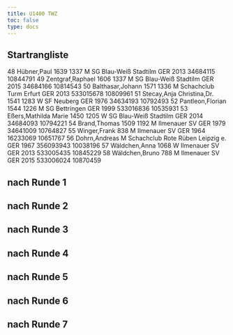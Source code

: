 ```yaml
---
title: U1400 TWZ
toc: false
type: docs
---
```



## Startrangliste
<startrangliste>
48	Hübner,Paul		1639	1337	M	SG Blau-Weiß Stadtilm	GER	2013	34684115	10844791
49	Zentgraf,Raphael		1606	1337	M	SG Blau-Weiß Stadtilm	GER	2015	34684166	10814543
50	Balthasar,Johann		1571	1336	M	Schachclub Turm Erfurt	GER	2013	533015678	10809961
51	Stecay,Anja Christina,Dr.		1541	1283	W	SF Neuberg	GER	1976	34634193	10792493
52	Pantleon,Florian		1544	1226	M	SG Bettringen	GER	1999	533016836	10535931
53	Eßers,Mathilda Marie		1450	1205	W	SG Blau-Weiß Stadtilm	GER	2014	34684093	10794221
54	Brand,Thomas		1509	1192	M	Ilmenauer SV	GER	1979	34641009	10764827
55	Winger,Frank			838	M	Ilmenauer SV	GER	1964	16233069	10651767
56	Dohrn,Andreas				M	Schachclub Rote Rüben Leipzig e.	GER	1967	356093943	10038196
57	Wäldchen,Anna			1068	W	Ilmenauer SV	GER	2013	533005435	10845229
58	Wäldchen,Bruno			788	M	Ilmenauer SV	GER	2015	533006024	10870459
</startrangliste>

## nach Runde 1
## nach Runde 2
## nach Runde 3
## nach Runde 4
## nach Runde 5
## nach Runde 6
## nach Runde 7
